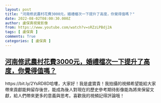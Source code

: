 ```yaml
---
layout: post
title: "河南修武農村花費3000元，婚禮檔次一下提升了高度，你覺得值嗎？"
date: 2022-08-02T08:00:30.000Z
author: 盧保貴視覺影像
from: https://www.youtube.com/watch?v=sRZzLPBdj2A
tags: [ 盧保貴 ]
comments: True
categories: [ 盧保貴 ]
---
```

<!--1659427230000-->
[河南修武農村花費3000元，婚禮檔次一下提升了高度，你覺得值嗎？](https://www.youtube.com/watch?v=sRZzLPBdj2A)
------

<div>
https://bit.ly/2YsRD8D哈嘍，大家好！我是盧寶貴！我拍攝的視頻希望能給大家帶來貢獻能夠留存後世，能成為後人對現在的歷史參考期待影像能為將來保留文獻，給人們帶來更多的意義與思考。喜歡我的視頻記得評論哦！
</div>

